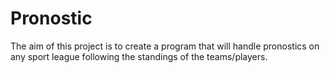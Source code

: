 # Pronostic

The aim of this project is to create a program that will handle pronostics on any sport league following the standings of the teams/players.
